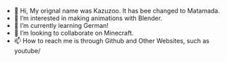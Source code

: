 - 👋 Hi, My orignal name was Kazuzoo. It has bee changed to Matamada.
- 👀 I’m interested in making animations with Blender.
- 🌱 I’m currently learning German!
- 💞️ I’m looking to collaborate on Minecraft.
- 📫 How to reach me is through Github and Other Websites, such as youtube/

<!---
Kazuzoo/Kazuzoo is a ✨ special ✨ repository because its `README.md` (this file) appears on your GitHub profile.
You can click the Preview link to take a look at your changes.
--->
